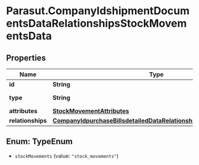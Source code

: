 # Parasut.CompanyIdshipmentDocumentsDataRelationshipsStockMovementsData

## Properties
Name | Type | Description | Notes
------------ | ------------- | ------------- | -------------
**id** | **String** |  | [optional] 
**type** | **String** | Type of the resource | [optional] 
**attributes** | [**StockMovementAttributes**](StockMovementAttributes.md) |  | [optional] 
**relationships** | [**CompanyIdpurchaseBillsdetailedDataRelationshipsDetailsRelationships**](CompanyIdpurchaseBillsdetailedDataRelationshipsDetailsRelationships.md) |  | [optional] 


<a name="TypeEnum"></a>
## Enum: TypeEnum


* `stockMovements` (value: `"stock_movements"`)




